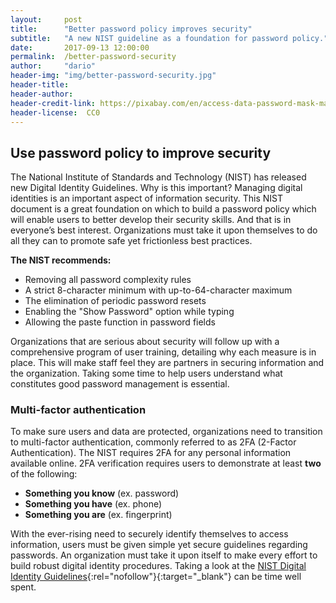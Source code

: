 ```yaml
---
layout:     post
title:      "Better password policy improves security"
subtitle:   "A new NIST guideline as a foundation for password policy."
date:       2017-09-13 12:00:00
permalink:  /better-password-security
author:     "dario"
header-img: "img/better-password-security.jpg"
header-title:
header-author:
header-credit-link: https://pixabay.com/en/access-data-password-mask-matrix-694539/
header-license:  CC0
---
```

## Use password policy to improve security
The National Institute of Standards and Technology (NIST) has released new Digital Identity Guidelines. Why is this important? Managing digital identities is an important aspect of information security. This NIST document is a great foundation on which to build a password policy which will enable users to better develop their security skills. And that is in everyone’s best interest. Organizations must take it upon themselves to do all they can to promote safe yet frictionless best practices.

**The NIST recommends:**

* Removing all password complexity rules
* A strict 8-character minimum with up-to-64-character maximum
* The elimination of periodic password resets
* Enabling the "Show Password" option while typing
* Allowing the paste function in password fields

Organizations that are serious about security will follow up with a comprehensive program of user training, detailing why each measure is in place. This will make staff feel they are partners in securing information and the organization. Taking some time to help users understand what constitutes good password management is essential.

### Multi-factor authentication
To make sure users and data are protected, organizations need to transition to multi-factor authentication, commonly referred to as 2FA (2-Factor Authentication). The NIST requires 2FA for any personal information available online. 2FA verification requires users to demonstrate at least **two** of the following:  

* **Something you know** (ex. password)
* **Something you have** (ex. phone)
* **Something you are** (ex. fingerprint)

With the ever-rising need to securely identify themselves to access information, users must be given simple yet secure guidelines regarding passwords. An organization must take it upon itself to make every effort to build robust digital identity procedures. Taking a look at the [NIST Digital Identity Guidelines](https://pages.nist.gov/800-63-3/sp800-63-3.html){:rel="nofollow"}{:target="_blank"} can be time well spent.
